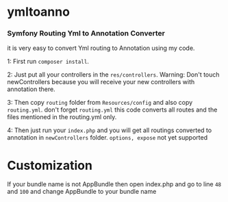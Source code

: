 # ymltoanno
### Symfony Routing Yml to Annotation Converter

it is very easy to convert Yml routing to Annotation using my code.

1: First run `composer install`.

2: Just put all your controllers in the `res/controllers`.
Warning: Don't touch newControllers because you will receive your new controllers with annotation there.

3: Then copy `routing` folder from `Resources/config` and also copy `routing.yml`. don't forget `routing.yml` this code converts all routes and the files mentioned in the routing.yml only.

4: Then just run your `index.php` and you will get all routings converted to annotation in `newControllers` folder.
`options, expose` not yet supported

# Customization
If your bundle name is not AppBundle then open index.php and go to line `48` and `100` and change AppBundle to your bundle name
